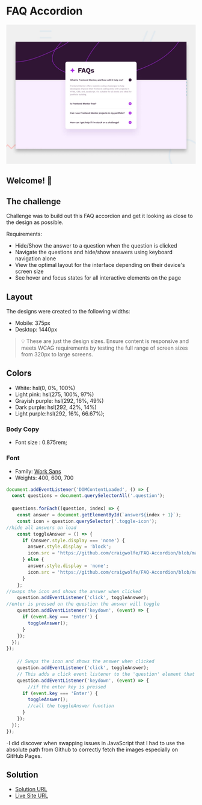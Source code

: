 # FAQ Accordion

![Design preview for the FAQ accordion coding challenge](./assets/images/desktop-preview.jpg)

## Welcome! 👋


## The challenge

Challenge was to build out this FAQ accordion and get it looking as close to the design as possible.

Requirements:
- Hide/Show the answer to a question when the question is clicked
- Navigate the questions and hide/show answers using keyboard navigation alone
- View the optimal layout for the interface depending on their device's screen size
- See hover and focus states for all interactive elements on the page

## Layout

The designs were created to the following widths:

- Mobile: 375px
- Desktop: 1440px

> 💡 These are just the design sizes. Ensure content is responsive and meets WCAG requirements by testing the full range of screen sizes from 320px to large screens.

## Colors

- White: hsl(0, 0%, 100%)
- Light pink: hsl(275, 100%, 97%)
- Grayish purple: hsl(292, 16%, 49%)
- Dark purple: hsl(292, 42%, 14%)
- Light purple:hsl(292, 16%, 66.67%);



### Body Copy

- Font size :  0.875rem;

### Font

- Family: [Work Sans](https://fonts.google.com/specimen/Work+Sans)
- Weights: 400, 600, 700

```javascript
document.addEventListener('DOMContentLoaded', () => {
  const questions = document.querySelectorAll('.question');

  questions.forEach((question, index) => {
    const answer = document.getElementById(`answer${index + 1}`);
    const icon = question.querySelector('.toggle-icon');
//hide all answers on load
    const toggleAnswer = () => {
      if (answer.style.display === 'none') {
        answer.style.display = 'block';
        icon.src = 'https://github.com/craigwolfe/FAQ-Accordion/blob/main/assets/images/icon-minus.svg'; // Change to minus icon
      } else {
        answer.style.display = 'none';
        icon.src = 'https://github.com/craigwolfe/FAQ-Accordion/blob/main/assets/images/icon-plus.svg'; // Change to plus icon
      }
    };
//swaps the icon and shows the answer when clicked
    question.addEventListener('click', toggleAnswer);
//enter is pressed on the question the answer will toggle
    question.addEventListener('keydown', (event) => {
      if (event.key === 'Enter') {
        toggleAnswer();
      }
    });
  });
});

    // Swaps the icon and shows the answer when clicked
    question.addEventListener('click', toggleAnswer);
    // This adds a click event listener to the 'question' element that calls the 'toggleAnswer' function.
    question.addEventListener('keydown', (event) => {
        //if the enter key is pressed
      if (event.key === 'Enter') {
        toggleAnswer();
        //call the toggleAnswer function
      }
    });
  });
});
```
-I did discover when swapping issues in JavaScript that I had to use the absolute path from Github to correctly fetch the images especially on GitHub Pages. 

## Solution

- [Solution URL](https://www.frontendmentor.io/solutions/faq-accordion-with-javascript-ALvUftnW4t)
- [Live Site URL](https://craigwolfe.github.io/FAQ-Accordion/)


